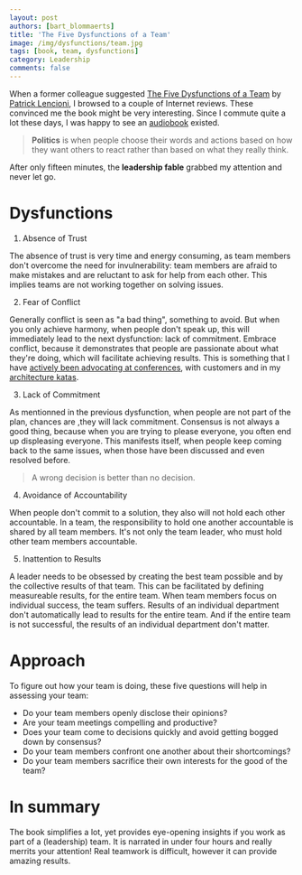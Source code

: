```yaml
---
layout: post
authors: [bart_blommaerts]
title: 'The Five Dysfunctions of a Team'
image: /img/dysfunctions/team.jpg
tags: [book, team, dysfunctions]
category: Leadership
comments: false
---
```


<meta name="twitter:card" content="summary" />
<meta name="twitter:site" content="@DaggieBe" />
<meta name="twitter:title" content="The Five Dysfunctions of a Team" />
<meta name="twitter:description" content="Revealing the basics of teamwork in a technology company." />
<meta name="twitter:image" content="https://bbconsulting.be/img/dysfunctions/team.jpg" />

When a former colleague suggested [The Five Dysfunctions of a Team](https://en.wikipedia.org/wiki/The_Five_Dysfunctions_of_a_Team) by [Patrick Lencioni](https://en.wikipedia.org/wiki/Patrick_Lencioni), I browsed to a couple of Internet reviews.
These convinced me the book might be very interesting.
Since I commute quite a lot these days, I was happy to see an [audiobook](https://www.amazon.com/Five-Dysfunctions-Team-Leadership-Fable-dp-B000079XXR/dp/B000079XXR/ref=mt_audio_download?_encoding=UTF8&me=&qid=) existed.

> **Politics** is when people choose their words and actions based on how they want others to react rather than based on what they really think.

After only fifteen minutes, the __leadership fable__ grabbed my attention and never let go.

# Dysfunctions

1. Absence of Trust

The absence of trust is very time and energy consuming, as team members don't overcome the need for invulnerability: team members are afraid to make mistakes and are reluctant to ask for help from each other.
This implies teams are not working together on solving issues.

2. Fear of Conflict

Generally conflict is seen as "a bad thing", something to avoid.
But when you only achieve harmony, when people don't speak up, this will immediately lead to the next dysfunction: lack of commitment.
Embrace conflict, because it demonstrates that people are passionate about what they're doing, which will facilitate achieving results.
This is something that I have [actively been advocating at conferences](https://youtu.be/bI4zW8CynDM), with customers and in my [architecture katas](https://bbconsulting.be/architecture/2018/03/30/workshops.html).

3. Lack of Commitment

As mentionned in the previous dysfunction, when people are not part of the plan, chances are ,they will lack commitment.
Consensus is not always a good thing, because when you are trying to please everyone, you often end up displeasing everyone.
This manifests itself, when people keep coming back to the same issues, when those have been discussed and even resolved before.

> A wrong decision is better than no decision.

4. Avoidance of Accountability

When people don't commit to a solution, they also will not hold each other accountable.
In a team, the responsibility to hold one another accountable is shared by all team members.
It's not only the team leader, who must hold other team members accountable.

5. Inattention to Results

A leader needs to be obsessed by creating the best team possible and by the collective results of that team.
This can be facilitated by defining measureable results, for the entire team.
When team members focus on individual success, the team suffers.
Results of an individual department don't automatically lead to results for the entire team. 
And if the entire team is not successful, the results of an individual department don't matter.

# Approach
To figure out how your team is doing, these five questions will help in assessing your team:

* Do your team members openly disclose their opinions?
* Are your team meetings compelling and productive?
* Does your team come to decisions quickly and avoid getting bogged down by consensus?
* Do your team members confront one another about their shortcomings?
* Do your team members sacrifice their own interests for the good of the team?

# In summary
The book simplifies a lot, yet provides eye-opening insights if you work as part of a (leadership) team.
It is narrated in under four hours and really merrits your attention!
Real teamwork is difficult, however it can provide amazing results.
